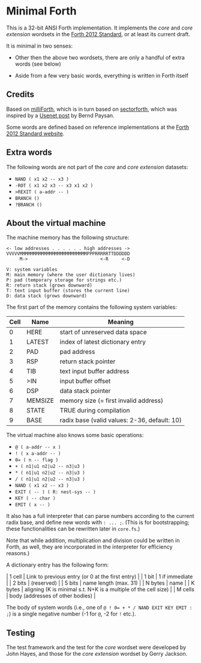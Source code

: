 # Minimal Forth

This is a 32-bit ANSI Forth implementation. It implements the *core* and
*core extension* wordsets in the [Forth 2012 Standard](https://forth-standard.org/),
or at least its current draft.

It is minimal in two senses:

 - Other then the above two wordsets, there are only a handful of extra words (see below)
 
 - Aside from a few very basic words, everything is written in Forth itself

## Credits

Based on [milliForth](https://github.com/fuzzballcat/milliForth),
which is in turn based on [sectorforth](https://github.com/cesarblum/sectorforth),
which was inspired by a [Usenet post](https://groups.google.com/g/comp.lang.forth/c/NS2icrCj1jQ)
by Bernd Paysan.

Some words are defined based on reference implementations at the
[Forth 2012 Standard website](https://forth-standard.org/).

## Extra words

The following words are not part of the *core* and *core extension* datasets:

- `NAND ( x1 x2 -- x3 )`
- `-ROT ( x1 x2 x3 -- x3 x1 x2 )`
- `>REXIT ( a-addr -- )`
- `BRANCH ()`
- `?BRANCH ()`
<TODO>

## About the virtual machine

The machine memory has the following structure:

```
<- low addresses . . . . . . high addresses ->
VVVVVMMMMMMMMMMMMMMMMMMMMMMMMMPPPRRRRRTTDDDDDD
     M->                           <-R     <-D

V: system variables
M: main memory (where the user dictionary lives)
P: pad (temporary storage for strings etc.)
R: return stack (grows downward)
T: text input buffer (stores the current line)
D: data stack (grows downward)
```

The first part of the memory contains the following system variables:

| Cell | Name    | Meaning                                      |
|------|---------|----------------------------------------------|
| 0    | HERE    | start of unreserved data space               |
| 1    | LATEST  | index of latest dictionary entry             |
| 2    | PAD     | pad address                                  |
| 3    | RSP     | return stack pointer                         |
| 4    | TIB     | text input buffer address                    |
| 5    | >IN     | input buffer offset                          |
| 6    | DSP     | data stack pointer                           |
| 7    | MEMSIZE | memory size (= first invalid address)        |
| 8    | STATE   | TRUE during compilation                      |
| 9    | BASE    | radix base (valid values: 2-36, default: 10) |

The virtual machine also knows some basic operations:

- `@ ( a-addr -- x )`
- `! ( x a-addr -- )`
- `0= ( n -- flag )`
- `+ ( n1|u1 n2|u2 -- n3|u3 )`
- `* ( n1|u1 n2|u2 -- n3|u3 )`
- `/ ( n1|u1 n2|u2 -- n3|u3 )`
- `NAND ( x1 x2 -- x3 )`
- `EXIT ( -- ) ( R: nest-sys -- )`
- `KEY ( -- char )`
- `EMIT ( x -- )`

It also has a full interpreter that can parse numbers according to
the current radix base, and define new words with `: ... ;`.
(This is for bootstrapping; these functionalities can be rewritten later in `core.fs`.)

Note that while addition, multiplication and division could be written in Forth, 
as well, they are incorporated in the interpreter for efficiency reasons.)

A dictionary entry has the following form:

| 1 cell  | Link to previous entry (or 0 at the first entry)                |
| 1 bit   | 1 if immediate                                                  |
| 2 bits  | (reserved)                                                      |
| 5 bits  | name length (max. 31)                                           |
| N bytes | name                                                            |
| K bytes | aligning (K is minimal s.t. N+K is a multiple of the cell size) |
| M cells | body (addresses of other bodies)                                |

The body of system words (i.e., one of `@ ! 0= + * / NAND EXIT KEY EMIT : ;`)
is a single negative number (-1 for `@`, -2 for `!` etc.).

## Testing

The test framework and the test for the *core* wordset were developed by John Hayes,
and those for the *core extension* wordset by Gerry Jackson.

<TODO>
